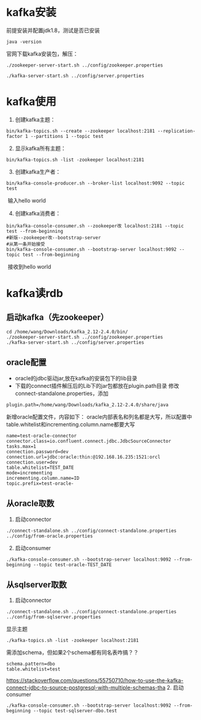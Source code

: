 # kafka安装
前提安装并配置jdk1.8，测试是否已安装
```
java -version
```
官网下载kafka安装包，解压：

```
./zookeeper-server-start.sh ../config/zookeeper.properties

./kafka-server-start.sh ../config/server.properties
```



# kafka使用

1. 创建kafka主题：


```shell
bin/kafka-topics.sh --create --zookeeper localhost:2181 --replication-factor 1 --partitions 1 --topic test
```

2. 显示kafka所有主题：
```shell
bin/kafka-topics.sh -list -zookeeper localhost:2181
```


3. 创建kafka生产者：
```shell
bin/kafka-console-producer.sh --broker-list localhost:9092 --topic test
```

​	输入hello world

4. 创建kafka消费者：
```shell
bin/kafka-console-consumer.sh --zookeeper改 localhost:2181 --topic test --from-beginning
#新版--zookeeper改--bootstrap-server
#从第一条开始接受
bin/kafka-console-consumer.sh --bootstrap-server localhost:9092 --topic test --from-beginning  
```

​	接收到hello world

# kafka读rdb
## 启动kafka（先zookeeper）

```shell
cd /home/wang/Downloads/kafka_2.12-2.4.0/bin/
./zookeeper-server-start.sh ../config/zookeeper.properties
./kafka-server-start.sh ../config/server.properties
```
## oracle配置
- oracle的jdbc驱动jar,放在kafka的安装包下的lib目录
- 下载的connect插件解压后的Lib下的jar包都放在plugin.path目录
修改connect-standalone.properties，添加
```
plugin.path=/home/wang/Downloads/kafka_2.12-2.4.0/share/java
```
新增oracle配置文件，内容如下：
oracle内部表名和列名都是大写，所以配置中table.whitelist和incrementing.column.name都要大写
```
name=test-oracle-connector
connector.class=io.confluent.connect.jdbc.JdbcSourceConnector
tasks.max=1
connection.password=dev
connection.url=jdbc:oracle:thin:@192.168.16.235:1521:orcl
connection.user=dev
table.whitelist=TEST_DATE
mode=incrementing
incrementing.column.name=ID
topic.prefix=test-oracle-
```
## 从oracle取数
1. 启动connector
```
./connect-standalone.sh ../config/connect-standalone.properties ../config/from-oracle.properties
```
2. 启动consumer
```
./kafka-console-consumer.sh --bootstrap-server localhost:9092 --from-beginning --topic test-oracle-TEST_DATE
```
## 从sqlserver取数
1. 启动connector
```
./connect-standalone.sh ../config/connect-standalone.properties ../config/from-sqlserver.properties 
```
显示主题
```
./kafka-topics.sh -list -zookeeper localhost:2181
```
需添加schema，但如果2个schema都有同名表咋搞？？
```
schema.pattern=dbo
table.whitelist=test
```
https://stackoverflow.com/questions/55750710/how-to-use-the-kafka-connect-jdbc-to-source-postgresql-with-multiple-schemas-tha
2. 启动consumer
```
./kafka-console-consumer.sh --bootstrap-server localhost:9092 --from-beginning --topic test-sqlserver-dbo.test
```
